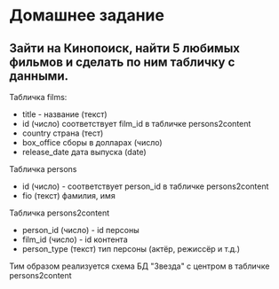 # Домашнее задание

## Зайти на Кинопоиск, найти 5 любимых фильмов и сделать по ним табличку с данными.

Табличка films:
- title - название (текст)
- id (число) соответствует film_id в табличке persons2content
- country страна (тест)
- box_office сборы в долларах (число)
- release_date дата выпуска (date)

Табличка persons
- id (число) - соответствует person_id в табличке persons2content
- fio (текст) фамилия, имя

Табличка persons2content
- person_id (число) - id персоны
- film_id (число) - id контента
- person_type (текст) тип персоны (актёр, режиссёр и т.д.)

Тим образом реализуется схема БД "Звезда" с центром в табличке persons2content
